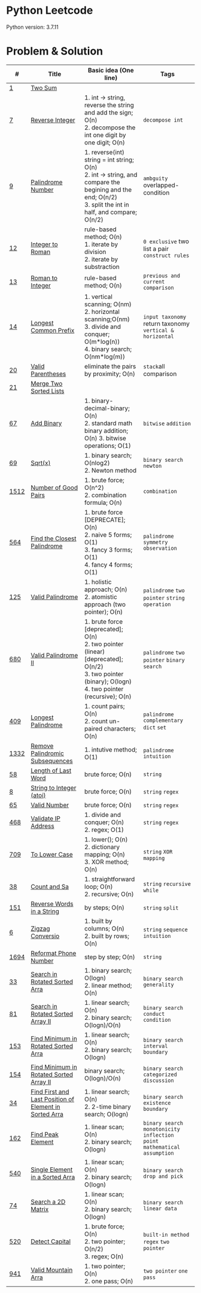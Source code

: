 # Python Leetcode

Python version: 3.7.11

# Problem & Solution

| # | Title | Basic idea (One line) | Tags |
|---| ----- | -------- | --------------------- |
| [1](https://leetcode.com/problems/two-sum/) | [Two Sum](https://github.com/lowspace/leetcode/blob/main/code/1.%20Two%20Sum.ipynb) | |  |
| [7](https://leetcode.com/problems/reverse-integer/) | [Reverse Integer](https://github.com/lowspace/leetcode/blob/main/code/7.%20Reverse%20Integer.ipynb) |1. int -> string, reverse the string and add the sign; O(n) <br> 2. decompose the int one digit by one digit; O(n)|`decompose int`  |
| [9](https://leetcode.com/problems/palindrome-number/) | [Palindrome Number](https://github.com/lowspace/leetcode/blob/main/code/9.%20Palindrome%20Number.ipynb) |1. reverse(int) string = int string; O(n) <br> 2. int -> string, and compare the begining and the end; O(n/2) <br> 3. split the int in half, and compare; O(n/2)|`ambguity` overlapped-condition|
| [12](https://leetcode.com/problems/integer-to-roman/) | [Integer to Roman](https://github.com/lowspace/leetcode/blob/main/code/12.%20Integer%20to%20Roman.ipynb) | rule-based method; O(n) <br> 1. iterate by division <br> 2. iterate by substraction |`0 exclusive` two list a pair `construct rules`|
| [13](https://leetcode.com/problems/roman-to-integer/) | [Roman to Integer](https://github.com/lowspace/leetcode/blob/main/code/13.%20Roman%20to%20Integer.ipynb) | rule-based method; O(n)|`previous and current comparison`|
| [14](https://leetcode.com/problems/longest-common-prefix/) | [Longest Common Prefix](https://github.com/lowspace/leetcode/blob/main/code/14.%20Longest%20Common%20Prefix.ipynb) | 1. vertical scanning; O(nm) <br> 2. horizontal scanning;O(nm) <br> 3. divide and conquer; O(m\*log(n)) <br> 4. binary search; O(nm\*log(m)) | `input taxonomy` return taxonomy `vertical & horizontal`|
| [20](https://leetcode.com/problems/valid-parentheses/) | [Valid Parentheses](https://github.com/lowspace/leetcode/blob/main/code/20.%20Valid%20Parentheses.ipynb) | eliminate the pairs by proximity; O(n) | `stack`all comparison | 
| [21](https://leetcode.com/problems/merge-two-sorted-lists/) | [Merge Two Sorted Lists](https://github.com/lowspace/leetcode/blob/main/code/21.%20Merge%20Two%20Sorted%20Lists.ipynb) | | |
| [67](https://leetcode.com/problems/add-binary/) | [Add Binary](https://github.com/lowspace/leetcode/blob/main/code/67.%20Add%20Binary.ipynb) | 1. binary-decimal-binary; O(n) <br> 2. standard math binary addition; O(n) 3. bitwise operations; O(1)|`bitwise` `addition` |
| [69](https://leetcode.com/problems/sqrtx/) | [Sqrt(x)](https://github.com/lowspace/leetcode/blob/main/code/69.%20Sqrt(x).ipynb) | 1. binary search; O(nlog2) <br> 2. Newton method|`binary search` `newton`|
| [1512](https://leetcode.com/problems/number-of-good-pairs/) | [Number of Good Pairs](https://github.com/lowspace/leetcode/blob/main/code/1512.%20Number%20of%20Good%20Pairs.ipynb) | 1. brute force; O(n^2) <br> 2. combination formula; O(n)|`combination`|
| [564](https://leetcode.com/problems/find-the-closest-palindrome/submissions/) | [Find the Closest Palindrome](https://github.com/lowspace/leetcode/blob/main/code/564.%20Find%20the%20Closest%20Palindrome) | 1. brute force [DEPRECATE]; O(n) <br> 2. naive 5 forms; O(1) <br> 3. fancy 3 forms; O(1) <br> 4. fancy 4 forms; O(1)|`palindrome` `symmetry` `observation`|
| [125](https://leetcode.com/problems/valid-palindrome) | [Valid Palindrome](https://github.com/lowspace/leetcode/blob/main/code/125.%20Valid%20Palindrome.ipynb) | 1. holistic approach; O(n) <br> 2. atomistic approach (two pointer); O(n) | `palindrome` `two pointer` `string operation` |
| [680](https://leetcode.com/problems/valid-palindrome-ii) | [Valid Palindrome II](https://github.com/lowspace/leetcode/blob/main/code/680.%20Valid%20Palindrome%20II.ipynb) | 1. brute force [deprecated]; O(n) <br> 2. two pointer (linear) <br> [deprecated]; O(n/2) <br> 3. two pointer (binary); O(logn) <br> 4. two pointer (recursive); O(n) | `palindrome` `two pointer` `binary search` |
| [409](https://leetcode.com/problems/longest-palindrome) | [Longest Palindrome](https://github.com/lowspace/leetcode/blob/main/code/409.%20Longest%20Palindrome.ipynb) | 1. count pairs; O(n) <br> 2. count un-paired characters; O(n) | `palindrome` `complementary` `dict` `set` |
| [1332](https://leetcode.com/problems/remove-palindromic-subsequences) | [Remove Palindromic Subsequences](https://github.com/lowspace/leetcode/blob/main/code/1332.%20Remove%20Palindromic%20Subsequences.ipynb) | 1. intutive method; O(1) | `palindrome` `intuition` |
| [58](https://leetcode.com/problems/length-of-last-word) | [Length of Last Word](https://github.com/lowspace/leetcode/blob/main/code/58.%20Length%20of%20Last%20Word.ipynb) | brute force; O(n) | `string` |
| [8](https://leetcode.com/problems/string-to-integer-(atoi)) | [String to Integer (atoi)](https://github.com/lowspace/leetcode/blob/main/code/8.%20String%20to%20Integer%20(atoi).ipynb) | brute force; O(n) | `string` `regex` |
| [65](https://leetcode.com/problems/valid-number) | [Valid Number](https://github.com/lowspace/leetcode/blob/main/code/65.%20Valid%20Number.ipynb) | brute force; O(n) | `string` `regex` |
| [468](https://leetcode.com/problems/validate-ip-address) | [Validate IP Address](https://github.com/lowspace/leetcode/blob/main/code/468.%20Validate%20IP%20Address.ipynb) | 1. divide and conquer; O(n) <br> 2. regex; O(1) | `string` `regex` |
| [709](https://leetcode.com/problems/to-lower-case) | [To Lower Case](https://github.com/lowspace/leetcode/blob/main/code/709.%20To%20Lower%20Case.ipynb) | 1. lower(); O(n) <br> 2. dictionary mapping; O(n) <br> 3. XOR method; O(n) | `string` `XOR` `mapping` |
| [38](https://leetcode.com/problems/count-and-sa) | [Count and Sa](https://github.com/lowspace/leetcode/blob/main/code/38.%20Count%20and%20Say.ipynb) | 1. straightforward loop; O(n) <br> 2. recursive; O(n) | `string` `recursive` `while` |
| [151](https://leetcode.com/problems/reverse-words-in-a-string) | [Reverse Words in a String](https://github.com/lowspace/leetcode/blob/main/code/151.%20Reverse%20Words%20in%20a%20String.ipynb) | by steps; O(n) | `string` `split` |
| [6](https://leetcode.com/problems/zigzag-conversio) | [Zigzag Conversio](https://github.com/lowspace/leetcode/blob/main/code/6.%20Zigzag%20Conversion.ipynb) | 1. built by columns; O(n) <br> 2. built by rows; O(n) | `string` `sequence` `intuition` |
| [1694](https://leetcode.com/problems/reformat-phone-number) | [Reformat Phone Number](https://github.com/lowspace/leetcode/blob/main/code/1694.%20Reformat%20Phone%20Number.ipynb) | step by step; O(n) | `string` |
| [33](https://leetcode.com/problems/search-in-rotated-sorted-arra) | [Search in Rotated Sorted Arra](https://github.com/lowspace/leetcode/blob/main/code/33.%20Search%20in%20Rotated%20Sorted%20Array.ipynb) |1. binary search; O(logn) <br> 2. linear method; O(n) | `binary search` `generality` |
| [81](https://leetcode.com/problems/search-in-rotated-sorted-array-ii) | [Search in Rotated Sorted Array II](https://github.com/lowspace/leetcode/blob/main/code/81.%20Search%20in%20Rotated%20Sorted%20Array%20II.ipynb) | 1. linear search; O(n) <br> 2. binary search; O(logn)/O(n) | `binary search` `conduct condition` |
| [153](https://leetcode.com/problems/find-minimum-in-rotated-sorted-arra) | [Find Minimum in Rotated Sorted Arra](https://github.com/lowspace/leetcode/blob/main/code/153.%20Find%20Minimum%20in%20Rotated%20Sorted%20Array.ipynb) | 1. linear search; O(n) <br> 2. binary search; O(logn) | `binary search` `interval boundary` |
| [154](https://leetcode.com/problems/find-minimum-in-rotated-sorted-array-ii) | [Find Minimum in Rotated Sorted Array II](https://github.com/lowspace/leetcode/blob/main/code/154.%20Find%20Minimum%20in%20Rotated%20Sorted%20Array%20II.ipynb) | binary search; O(logn)/O(n) | `binary search` `categorized discussion` |
| [34](https://leetcode.com/problems/find-first-and-last-position-of-element-in-sorted-arra) | [Find First and Last Position of Element in Sorted Arra](https://github.com/lowspace/leetcode/blob/main/code/34.%20Find%20First%20and%20Last%20Position%20of%20Element%20in%20Sorted%20Array.ipynb) | 1. linear search; O(n) <br> 2. 2-time binary search; O(logn) | `binary search` `existence` `boundary` |
| [162](https://leetcode.com/problems/find-peak-element) | [Find Peak Element](https://github.com/lowspace/leetcode/blob/main/code/162.%20Find%20Peak%20Element.ipynb) | 1. linear scan; O(n) <br> 2. binary search; O(logn) | `binary search` `monotonicity` `inflection point` `mathematical assumption` |
| [540](https://leetcode.com/problems/single-element-in-a-sorted-arra) | [Single Element in a Sorted Arra](https://github.com/lowspace/leetcode/blob/main/code/540.%20Single%20Element%20in%20a%20Sorted%20Array.ipynb) | 1. linear scan; O(n) <br> 2. binary search; O(logn) | `binary search` `drop and pick` |
| [74](https://leetcode.com/problems/search-a-2d-matrix) | [Search a 2D Matrix](https://github.com/lowspace/leetcode/blob/main/code/74.%20Search%20a%202D%20Matrix.ipynb) | 1. linear scan; O(n) <br> 2. binary search; O(logn) | `binary search` `linear data` |
| [520](https://leetcode.com/problems/detect-capital) | [Detect Capital](https://github.com/lowspace/leetcode/blob/main/code/520.%20Detect%20Capital.ipynb) | 1. brute force; O(n) <br> 2. two pointer; O(n/2) <br> 3. regex; O(n) | `built-in method` `regex` `two pointer` |
| [941](https://leetcode.com/problems/valid-mountain-arra) | [Valid Mountain Arra](https://github.com/lowspace/leetcode/blob/main/code/941.%20Valid%20Mountain%20Array.ipynb) | 1. two pointer; O(n) <br> 2. one pass; O(n) | `two pointer` `one pass` |

